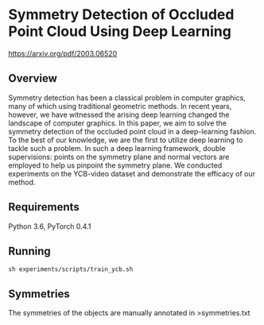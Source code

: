 # Symmetry Detection of Occluded Point Cloud Using Deep Learning
https://arxiv.org/pdf/2003.06520

## Overview
Symmetry detection has been a classical problem in computer graphics, many of which using traditional geometric methods. In recent years, however, we have witnessed the arising deep learning changed the landscape of computer graphics. In this paper, we aim to solve the symmetry detection of the occluded point cloud in a deep-learning fashion. To the best of our knowledge, we are the first to utilize deep learning to tackle such a problem. In such a deep learning framework, double supervisions: points on the symmetry plane and normal vectors are employed to help us pinpoint the symmetry plane. We conducted experiments on the YCB-video dataset and demonstrate the efficacy of our method. 

## Requirements
Python 3.6, PyTorch 0.4.1

## Running
`sh experiments/scripts/train_ycb.sh`

## Symmetries
The symmetries of the objects are manually annotated in >symmetries.txt
